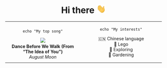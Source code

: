 <h1 align="center">
    Hi there 
    <img src="https://raw.githubusercontent.com/xbauquet/xbauquet/main/assets/hi.gif" width="30px">
</h1>
<div align="center">
<table align=center>
<tbody>
<tr>
<td width="1000px">
<div>
<div align="center">

```shell
echo "My top song"
```

</div>
<div align=center> 
    <img src="https://i.scdn.co/image/ab67616d00001e029fde760838a988d8e6104a1e" width="60px">
    <div>
        <b>Dance Before We Walk (From “The Idea of You”)</b></br>
        <i>August Moon</i>
    </div>
</div>
</div>


</td>
<td width="1000px">
<div align=center>

```shell
echo "My interests"
```

</div>
<div align=center>

🇨🇳 Chinese language<br>
🧱 Lego<br>
🚅 Exploring<br>
🌱 Gardening

</div>

</td>
</tr>

</tbody>
</table>

</div>
